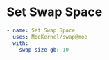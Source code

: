 # Set Swap Space

```yml
- name: Set Swap Space
  uses: MoeKernel/swap@moe
  with:
    swap-size-gb: 10
```
